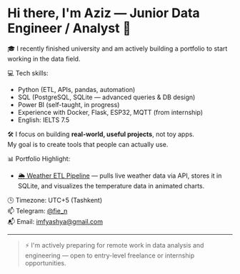 # Hi there, I'm Aziz — Junior Data Engineer / Analyst 👋

🎓 I recently finished university and am actively building a portfolio to start working in the data field.

💻 Tech skills:
- Python (ETL, APIs, pandas, automation)
- SQL (PostgreSQL, SQLite — advanced queries & DB design)
- Power BI (self-taught, in progress)
- Experience with Docker, Flask, ESP32, MQTT (from internship)
- English: IELTS 7.5

🛠 I focus on building **real-world, useful projects**, not toy apps.  
My goal is to create tools that people can actually use.

📊 Portfolio Highlight:
- [🌦 Weather ETL Pipeline](https://github.com/Fienny/weather-etl-pipeline) — pulls live weather data via API, stores it in SQLite, and visualizes the temperature data in animated charts.

🕒 Timezone: UTC+5 (Tashkent)  
📫 Telegram: [@fie_n](https://t.me/fie_n)  
📬 Email: imfyashya@gmail.com

---

> ⚡ I'm actively preparing for remote work in data analysis and engineering — open to entry-level freelance or internship opportunities.
